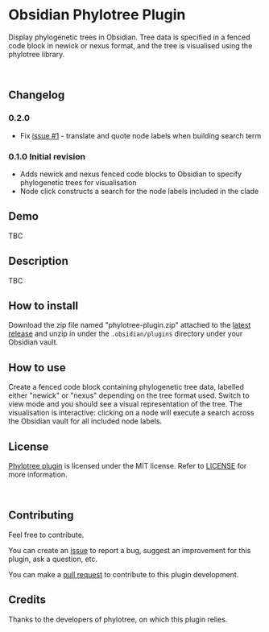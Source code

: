 # Obsidian Phylotree Plugin

Display phylogenetic trees in Obsidian. Tree data is specified in a fenced code block in newick or nexus format, and the tree is visualised using the phylotree library.

<br>

## Changelog

### 0.2.0 

- Fix [issue #1](https://github.com/nickynicolson/obsidian-phylotree-plugin/issues/1) - translate and quote node labels when building search term

### 0.1.0 Initial revision

- Adds newick and nexus fenced code blocks to Obsidian to specify phylogenetic trees for visualisation
- Node click constructs a search for the node labels included in the clade

## Demo

TBC

## Description

TBC

## How to install

Download the zip file named "phylotree-plugin.zip" attached to the [latest release](https://github.com/echinopscis/obsidian-wikidata-plugin/releases/latest) and unzip in under the `.obsidian/plugins` directory under your Obsidian vault.

## How to use

Create a fenced code block containing phylogenetic tree data, labelled either "newick" or "nexus" depending on the tree format used. Switch to view mode and you should see a visual representation of the tree. The visualisation is interactive: clicking on a node will execute a search across the Obsidian vault for all included node labels.


## License

[Phylotree plugin](https://github.com/echinopscis/obsidian-phylotree-plugin) is licensed under the MIT license. Refer to [LICENSE](/LICENSE.TXT) for more information.

<br>

## Contributing

Feel free to contribute.

You can create an [issue](https://github.com/echinopscis/obsidian-phylotree-plugin/issues) to report a bug, suggest an improvement for this plugin, ask a question, etc.

You can make a [pull request](https://github.com/echinopscis/obsidian-phylotree-plugin/pulls) to contribute to this plugin development.

## Credits 

Thanks to the developers of phylotree, on which this plugin relies.
